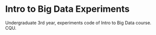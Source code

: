 # Intro to Big Data Experiments
Undergraduate 3rd year, experiments code of Intro to Big Data course. CQU.
